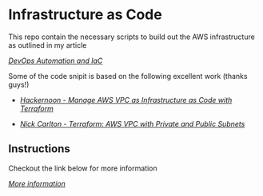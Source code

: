 # Infrastructure as Code
This repo contain the necessary scripts to build out the AWS infrastructure as outlined in my article

*[DevOps Automation and IaC](https://medium.com/devopslinks/devops-automation-and-iac-c007c3c0d172)*

Some of the code snipit is based on the following excellent work (thanks guys!)

- *[Hackernoon - Manage AWS VPC as Infrastructure as Code with Terraform](https://hackernoon.com/)*

- *[Nick Carlton - Terraform: AWS VPC with Private and Public Subnets](https://nickcharlton.net/posts/terraform-aws-vpc.html)*


## Instructions
Checkout the link below for more information

*[More information](https://bissessr.github.io/TF-IAC-2019/)*



